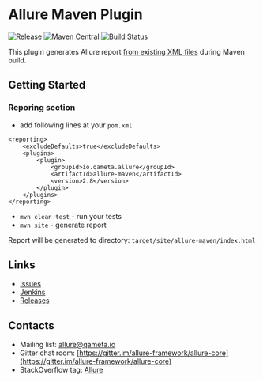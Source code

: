 # Allure Maven Plugin 

[![Release](http://github-release-version.herokuapp.com/github/allure-framework/allure-maven/release.svg?style=flat)](https://github.com/allure-framework/allure-maven/releases/latest) 
[![Maven Central](https://maven-badges.herokuapp.com/maven-central/io.qameta.allure/allure-maven/badge.svg?style=flat)](https://maven-badges.herokuapp.com/maven-central/io.qameta.allure/allure-maven) 
[![Build Status](https://ci.qameta.io/buildStatus/icon?job=allure-maven/master)](https://ci.qameta.io/job/allure-maven/job/master/)

This plugin generates Allure report [from existing XML files](https://github.com/allure-framework/allure-core/wiki#gathering-information-about-tests) during Maven build.

## Getting Started

### Reporing section

* add following lines at your `pom.xml`
```
<reporting>
    <excludeDefaults>true</excludeDefaults>
    <plugins>
        <plugin>
            <groupId>io.qameta.allure</groupId>
            <artifactId>allure-maven</artifactId>
            <version>2.8</version>
        </plugin>
    </plugins>
</reporting>
```
* `mvn clean test` - run your tests
* `mvn site` - generate report

Report will be generated tо directory: `target/site/allure-maven/index.html`

## Links

* [Issues](https://github.com/allure-framework/allure-maven/issues)
* [Jenkins](https://ci.qameta.io/job/allure-maven/)
* [Releases](https://github.com/allure-framework/allure-maven/releases)

## Contacts
* Mailing list: [allure@qameta.io](mailto:allure@qameta.io)
* Gitter chat room: [https://gitter.im/allure-framework/allure-core](https://gitter.im/allure-framework/allure-core)
* StackOverflow tag: [Allure](http://stackoverflow.com/questions/tagged/allure)
